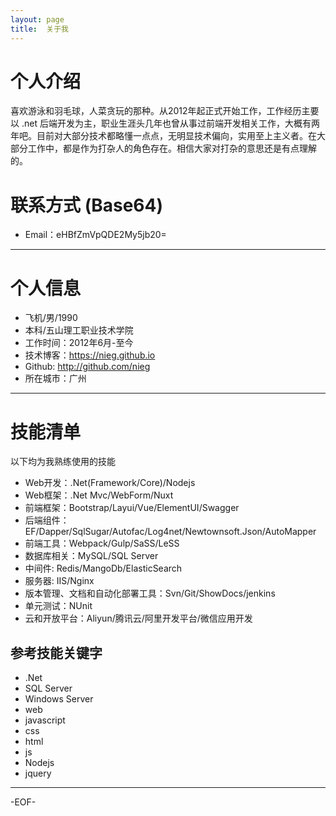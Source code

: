 ```yaml
---
layout: page
title:  关于我
---
```

# 个人介绍

喜欢游泳和羽毛球，人菜贪玩的那种。从2012年起正式开始工作，工作经历主要以 .net 后端开发为主，职业生涯头几年也曾从事过前端开发相关工作，大概有两年吧。目前对大部分技术都略懂一点点，无明显技术偏向，实用至上主义者。在大部分工作中，都是作为打杂人的角色存在。相信大家对打杂的意思还是有点理解的。

# 联系方式 (Base64)

- Email：eHBfZmVpQDE2My5jb20=

---

# 个人信息

 - 飞机/男/1990 
 - 本科/五山理工职业技术学院
 - 工作时间：2012年6月-至今
 - 技术博客：https://nieg.github.io 
 - Github: http://github.com/nieg
 - 所在城市：广州

---

# 技能清单

以下均为我熟练使用的技能

- Web开发：.Net(Framework/Core)/Nodejs
- Web框架：.Net Mvc/WebForm/Nuxt
- 前端框架：Bootstrap/Layui/Vue/ElementUI/Swagger
- 后端组件：EF/Dapper/SqlSugar/Autofac/Log4net/Newtownsoft.Json/AutoMapper
- 前端工具：Webpack/Gulp/SaSS/LeSS
- 数据库相关：MySQL/SQL Server
- 中间件: Redis/MangoDb/ElasticSearch
- 服务器: IIS/Nginx
- 版本管理、文档和自动化部署工具：Svn/Git/ShowDocs/jenkins
- 单元测试：NUnit
- 云和开放平台：Aliyun/腾讯云/阿里开发平台/微信应用开发

## 参考技能关键字

- .Net 
- SQL Server
- Windows Server
- web
- javascript
- css
- html
- js
- Nodejs
- jquery

---


-EOF-